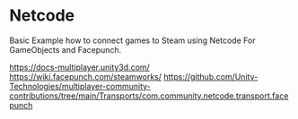 # Netcode

Basic Example how to connect games to Steam using Netcode For GameObjects and Facepunch.


https://docs-multiplayer.unity3d.com/
https://wiki.facepunch.com/steamworks/
https://github.com/Unity-Technologies/multiplayer-community-contributions/tree/main/Transports/com.community.netcode.transport.facepunch
